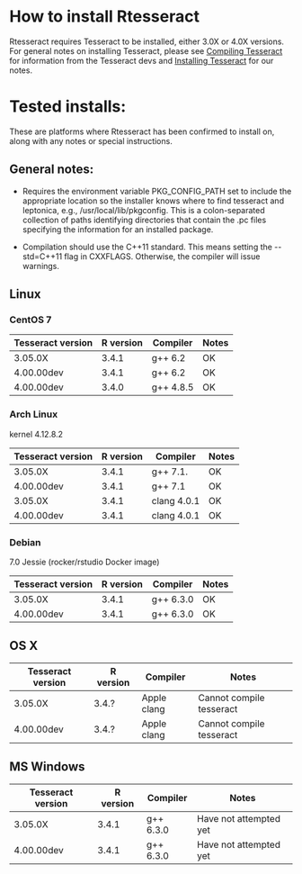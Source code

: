 # How to install Rtesseract 

Rtesseract requires Tesseract to be installed, either 3.0X or 4.0X
versions. For general notes on installing Tesseract, please
see
[Compiling Tesseract](https://github.com/tesseract-ocr/tesseract/wiki/Compiling) for
information from the Tesseract devs
and
[Installing Tesseract](https://github.com/duncantl/Rtesseract/blob/master/InstallingTesseract.md) for
our notes.

# Tested installs:

These are platforms where Rtesseract has been confirmed to install on,
along with any notes or special instructions.

## General notes:

  + Requires the environment variable PKG\_CONFIG\_PATH set to include the appropriate location so the
    installer knows where to find tesseract and leptonica, e.g.,
    /usr/local/lib/pkgconfig.  This is a colon-separated collection of paths identifying directories
	that contain the .pc files specifying the information for an installed package.
	
  + Compilation should use the C++11 standard. This means setting the --std=C++11 flag in CXXFLAGS.
	Otherwise, the compiler will issue warnings. 

## Linux

### CentOS 7

Tesseract version | R version | Compiler | Notes
------------------|-----------|----------|-------
3.05.0X | 3.4.1 | g++ 6.2 | OK 
4.00.00dev | 3.4.1 | g++ 6.2 | OK 
4.00.00dev | 3.4.0 | g++ 4.8.5 | OK 


### Arch Linux

kernel 4.12.8.2

Tesseract version | R version | Compiler | Notes
------------------|-----------|----------|-------
3.05.0X | 3.4.1 | g++ 7.1. | OK 
4.00.00dev | 3.4.1 | g++ 7.1 | OK 
3.05.0X | 3.4.1 | clang 4.0.1 | OK 
4.00.00dev | 3.4.1 | clang 4.0.1 | OK 

### Debian

7.0 Jessie (rocker/rstudio Docker image)

Tesseract version | R version | Compiler | Notes
------------------|-----------|----------|-------
3.05.0X | 3.4.1 | g++ 6.3.0 | OK 
4.00.00dev | 3.4.1 | g++ 6.3.0 | OK 
	
## OS X

Tesseract version | R version | Compiler | Notes
------------------|-----------|----------|-------
3.05.0X | 3.4.? | Apple clang | Cannot compile tesseract 
4.00.00dev | 3.4.? | Apple clang | Cannot compile tesseract
 
## MS Windows

Tesseract version | R version | Compiler | Notes
------------------|-----------|----------|-------
3.05.0X | 3.4.1 | g++ 6.3.0 | Have not attempted yet
4.00.00dev | 3.4.1 | g++ 6.3.0 | Have not attempted yet
